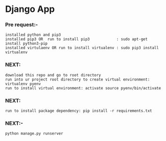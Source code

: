 # Django App

### Pre request:-
    installed python and pip3
    installed pip3 OR  run to install pip3            : sudo apt-get install python3-pip
    installed virtulaenv OR run to install virtualenv : sudo pip3 install virtualenv
### NEXT:
	download this repo and go to root directory
	run into ur project root directory to create virtual environment: virtualenv pyenv
	run to install virtual environment: activate source pyenv/bin/activate
### NEXT:
	run to install package dependency: pip install -r requirements.txt
### NEXT:-
    python manage.py runserver